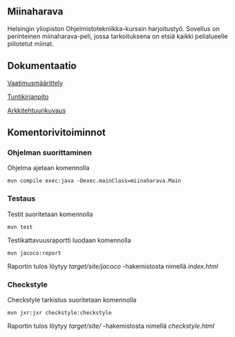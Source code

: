 ## Miinaharava

Helsingin yliopiston Ohjelmistotekniikka-kurssin harjoitustyö. Sovellus on perinteinen miinaharava-peli, jossa tarkoituksena on etsiä kaikki pelialueelle piilotetut miinat.

## Dokumentaatio

[Vaatimusmäärittely](https://github.com/jarkmaen/ot-harjoitustyo/blob/master/dokumentaatio/vaatimusmaarittely.md)

[Tuntikirjanpito](https://github.com/jarkmaen/ot-harjoitustyo/blob/master/dokumentaatio/tyoaikakirjanpito.md)

[Arkkitehtuurikuvaus](https://github.com/jarkmaen/ot-harjoitustyo/blob/master/dokumentaatio/arkkitehtuuri.md)

## Komentorivitoiminnot

### Ohjelman suorittaminen

Ohjelma ajetaan komennolla

```
mvn compile exec:java -Dexec.mainClass=miinaharava.Main
```

### Testaus

Testit suoritetaan komennolla

```
mvn test
```

Testikattavuusraportti luodaan komennolla

```
mvn jacoco:report
```

Raportin tulos löytyy _target/site/jacoco_ -hakemistosta nimellä _index.html_

### Checkstyle

Checkstyle tarkistus suoritetaan komennolla

```
mvn jxr:jxr checkstyle:checkstyle
```

Raportin tulos löytyy _target/site/_ -hakemistosta nimellä _checkstyle.html_
